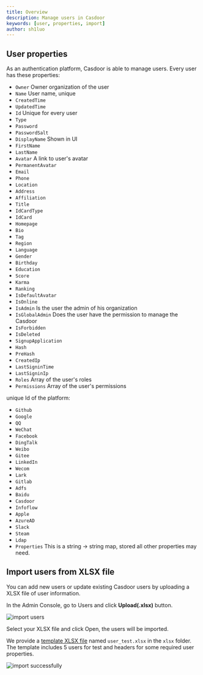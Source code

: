 ```yaml
---
title: Overview
description: Manage users in Casdoor
keywords: [user, properties, import]
author: sh1luo
---
```


## User properties

As an authentication platform, Casdoor is able to manage users. Every user has these properties:

- `Owner` Owner organization of the user
- `Name` User name, unique
- `CreatedTime`
- `UpdatedTime`
- `Id` Unique for every user
- `Type`
- `Password`
- `PasswordSalt`
- `DisplayName` Shown in UI
- `FirstName`
- `LastName`
- `Avatar` A link to user's avatar
- `PermanentAvatar`
- `Email`
- `Phone`
- `Location`
- `Address`
- `Affiliation`
- `Title`
- `IdCardType`
- `IdCard`
- `Homepage`
- `Bio`
- `Tag`
- `Region`
- `Language`
- `Gender`
- `Birthday`
- `Education`
- `Score`
- `Karma`
- `Ranking`
- `IsDefaultAvatar`
- `IsOnline`
- `IsAdmin` Is the user the admin of his organization
- `IsGlobalAdmin` Does the user have the permission to manage the Casdoor
- `IsForbidden`
- `IsDeleted`
- `SignupApplication`
- `Hash`
- `PreHash`
- `CreatedIp`
- `LastSigninTime`
- `LastSigninIp`
- `Roles` Array of the user's roles
- `Permissions` Array of the user's permissions

unique Id of the platform:

- `Github`
- `Google`
- `QQ`
- `WeChat`
- `Facebook`
- `DingTalk`
- `Weibo`
- `Gitee`
- `LinkedIn`
- `Wecom`
- `Lark`
- `Gitlab`
- `Adfs`
- `Baidu`
- `Casdoor`
- `Infoflow`
- `Apple`
- `AzureAD`
- `Slack`
- `Steam`
- `Ldap`
- `Properties` This is a string -> string map, stored all other properties may need.

## Import users from XLSX file

You can add new users or update existing Casdoor users by uploading a XLSX file of user information.

In the Admin Console, go to Users and click **Upload(.xlsx)** button.

![import users](/img/user/import_users.png)

Select your XLSX file and click Open, the users will be imported.

We provide a [template XLSX file](https://github.com/casdoor/casdoor/blob/master/xlsx/user_test.xlsx) named `user_test.xlsx` in the `xlsx` folder. The template includes 5 users for test and headers for some required user properties.

![import successfully](/img/user/import_success.png)
